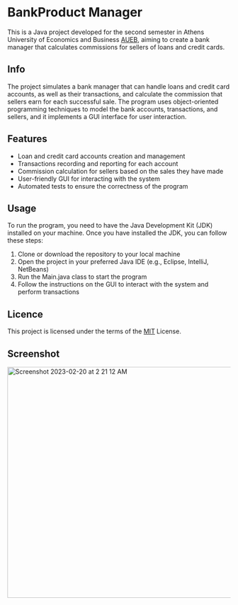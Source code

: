 BankProduct Manager
==========================
This is a Java project developed for the second semester in Athens University of Economics and Business [AUEB](https://www.aueb.gr/), aiming to create a bank manager that calculates commissions for sellers of loans and credit cards.

Info
--------------------
The project simulates a bank manager that can handle loans and credit card accounts, as well as their transactions, and calculate the commission that sellers earn for each successful sale. The program uses object-oriented programming techniques to model the bank accounts, transactions, and sellers, and it implements a GUI interface for user interaction.

Features
----------------
- Loan and credit card accounts creation and management
- Transactions recording and reporting for each account
- Commission calculation for sellers based on the sales they have made
- User-friendly GUI for interacting with the system
- Automated tests to ensure the correctness of the program

Usage
---------
To run the program, you need to have the Java Development Kit (JDK) installed on your machine. Once you have installed the JDK, you can follow these steps:

1. Clone or download the repository to your local machine
1. Open the project in your preferred Java IDE (e.g., Eclipse, IntelliJ, NetBeans)
1. Run the Main.java class to start the program
1. Follow the instructions on the GUI to interact with the system and perform transactions

Licence
---------------
This project is licensed under the terms of the [MIT](LICENCE.txt) License.

Screenshot
-----------
<img width="521" alt="Screenshot 2023-02-20 at 2 21 12 AM" src="https://user-images.githubusercontent.com/92236091/219984446-679f5db9-63d3-4dc8-918d-668263f3eb6f.png">
